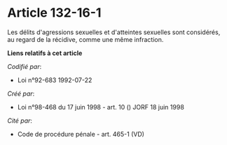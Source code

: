 # Article 132-16-1

Les délits d'agressions sexuelles et d'atteintes sexuelles sont considérés, au regard de la récidive, comme une même
infraction.

**Liens relatifs à cet article**

_Codifié par_:

  - Loi n°92-683 1992-07-22

_Créé par_:

  - Loi n°98-468 du 17 juin 1998 - art. 10 () JORF 18 juin 1998

_Cité par_:

  - Code de procédure pénale - art. 465-1 (VD)
